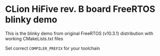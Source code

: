 CLion HiFive rev. B board FreeRTOS blinky demo
==============================================

This is the blinky demo from original FreeRTOS (v10.3.1) distribution with working CMakeLists.txt files

Set correct `COMPILER_PREFIX` for your toolchain